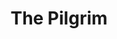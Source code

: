 ---
title: The Pilgrim
style: false
topbar-style: false
game-image-path: ../../assets/games/midnight-transmission
---